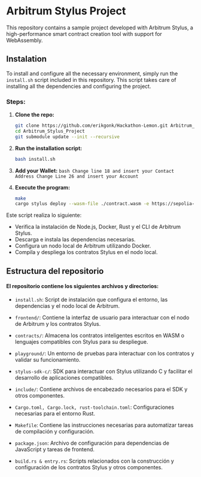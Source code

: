 # Arbitrum Stylus Project

This repository contains a sample project developed with Arbitrum Stylus, a high-performance smart contract creation tool with support for WebAssembly.

## Instalation

To install and configure all the necessary environment, simply run the `install.sh` script included in this repository. This script takes care of installing all the dependencies and configuring the project.

### Steps:

1. **Clone the repo:**

    ```bash
    git clone https://github.com/erikgonk/Hackathon-Lemon.git Arbitrum_Stylus_Project
    cd Arbitrum_Stylus_Project
    git submodule update --init --recursive
    ```

2. **Run the installation script:**

    ```bash
    bash install.sh
    ```

3. **Add your Wallet:**
        ```bash
   Change line 18 and insert your Contact Address
   Change Line 26 and insert your Account
       ```
   
5. **Execute the program:**
    ```bash
    make
    cargo stylus deploy --wasm-file ./contract.wasm -e https://sepolia-rollup.arbitrum.io/rpc --cargo-stylus-version 0.5.3 --private-key INSERT_YOUR_PRIVATE_KEY
    ```

Este script realiza lo siguiente:
- Verifica la instalación de Node.js, Docker, Rust y el CLI de Arbitrum Stylus.
- Descarga e instala las dependencias necesarias.
- Configura un nodo local de Arbitrum utilizando Docker.
- Compila y despliega los contratos Stylus en el nodo local.

## Estructura del repositorio

#### El repositorio contiene los siguientes archivos y directorios:

- `install.sh`: Script de instalación que configura el entorno, las dependencias y el nodo local de Arbitrum.

- `frontend/`: Contiene la interfaz de usuario para interactuar con el nodo de Arbitrum y los contratos Stylus.

- `contracts/`: Almacena los contratos inteligentes escritos en WASM o lenguajes compatibles con Stylus para su despliegue.

- `playground/`: Un entorno de pruebas para interactuar con los contratos y validar su funcionamiento.

- `stylus-sdk-c/`: SDK para interactuar con Stylus utilizando C y facilitar el desarrollo de aplicaciones compatibles.

- `include/`: Contiene archivos de encabezado necesarios para el SDK y otros componentes.

- `Cargo.toml, Cargo.lock, rust-toolchain.toml`: Configuraciones necesarias para el entorno Rust.

- `Makefile`: Contiene las instrucciones necesarias para automatizar tareas de compilación y configuración.

- `package.json`: Archivo de configuración para dependencias de JavaScript y tareas de frontend.

- `build.rs & entry.rs`: Scripts relacionados con la construcción y configuración de los contratos Stylus y otros componentes.

